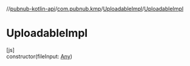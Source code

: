 //[pubnub-kotlin-api](../../../index.md)/[com.pubnub.kmp](../index.md)/[UploadableImpl](index.md)/[UploadableImpl](-uploadable-impl.md)

# UploadableImpl

[js]\
constructor(fileInput: [Any](https://kotlinlang.org/api/latest/jvm/stdlib/kotlin-stdlib/kotlin/-any/index.html))

